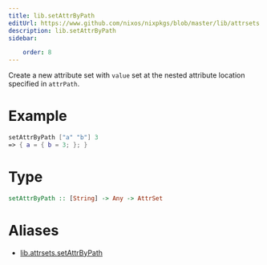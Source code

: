 ```yaml
---
title: lib.setAttrByPath
editUrl: https://www.github.com/nixos/nixpkgs/blob/master/lib/attrsets.nix#L100C5
description: lib.setAttrByPath
sidebar:

    order: 8
---
```


Create a new attribute set with `value` set at the nested attribute location specified in `attrPath`.

# Example

```nix
setAttrByPath ["a" "b"] 3
=> { a = { b = 3; }; }
```

# Type

```haskell
setAttrByPath :: [String] -> Any -> AttrSet
```


# Aliases

- [lib.attrsets.setAttrByPath](./reference/lib/attrsets/lib-attrsets-setAttrByPath)



